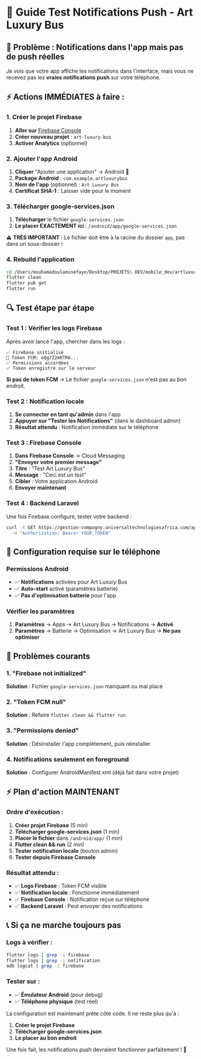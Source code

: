 # 🔔 Guide Test Notifications Push - Art Luxury Bus

## 🎯 Problème : Notifications dans l'app mais pas de push réelles

Je vois que votre app affiche les notifications dans l'interface, mais vous ne recevez pas les **vraies notifications push** sur votre téléphone.

## ⚡ **Actions IMMÉDIATES à faire :**

### **1. Créer le projet Firebase**
1. **Aller sur** [Firebase Console](https://console.firebase.google.com/)
2. **Créer nouveau projet** : `art-luxury-bus`
3. **Activer Analytics** (optionnel)

### **2. Ajouter l'app Android**
1. **Cliquer** "Ajouter une application" → Android 🤖
2. **Package Android** : `com.example.artluxurybus`
3. **Nom de l'app** (optionnel) : `Art Luxury Bus`
4. **Certificat SHA-1** : Laisser vide pour le moment

### **3. Télécharger google-services.json**
1. **Télécharger** le fichier `google-services.json`
2. **Le placer EXACTEMENT ici** : `/android/app/google-services.json`

⚠️ **TRÈS IMPORTANT** : Le fichier doit être à la racine du dossier `app`, pas dans un sous-dossier !

### **4. Rebuild l'application**
```bash
cd /Users/mouhamadoulaminefaye/Desktop/PROJETS\ DEV/mobile_dev/artluxurybus
flutter clean
flutter pub get
flutter run
```

## 🔍 **Test étape par étape**

### **Test 1 : Vérifier les logs Firebase**
Après avoir lancé l'app, chercher dans les logs :
```
✅ Firebase initialisé
📱 Token FCM: eQg7Z2mKTR6...
✅ Permissions accordées
✅ Token enregistré sur le serveur
```

**Si pas de token FCM** → Le fichier `google-services.json` n'est pas au bon endroit.

### **Test 2 : Notification locale**
1. **Se connecter en tant qu'admin** dans l'app
2. **Appuyer sur "Tester les Notifications"** (dans le dashboard admin)  
3. **Résultat attendu** : Notification immédiate sur le téléphone

### **Test 3 : Firebase Console**
1. **Dans Firebase Console** → Cloud Messaging
2. **"Envoyer votre premier message"**
3. **Titre** : "Test Art Luxury Bus"
4. **Message** : "Ceci est un test"
5. **Cibler** : Votre application Android
6. **Envoyer maintenant**

### **Test 4 : Backend Laravel**
Une fois Firebase configuré, tester votre backend :
```bash
curl -X GET https://gestion-compagny.universaltechnologiesafrica.com/api/notifications/test-config \
  -H "Authorization: Bearer YOUR_TOKEN"
```

## 📱 **Configuration requise sur le téléphone**

### **Permissions Android**  
- ✅ **Notifications** activées pour Art Luxury Bus
- ✅ **Auto-start** activé (paramètres batterie)
- ✅ **Pas d'optimisation batterie** pour l'app

### **Vérifier les paramètres**
1. **Paramètres** → Apps → Art Luxury Bus → Notifications → **Activé**
2. **Paramètres** → Batterie → Optimisation → Art Luxury Bus → **Ne pas optimiser**

## 🐛 **Problèmes courants**

### **1. "Firebase not initialized"**
**Solution** : Fichier `google-services.json` manquant ou mal placé

### **2. "Token FCM null"**  
**Solution** : Refaire `flutter clean && flutter run`

### **3. "Permissions denied"**
**Solution** : Désinstaller l'app complètement, puis réinstaller

### **4. Notifications seulement en foreground**
**Solution** : Configurer AndroidManifest.xml (déjà fait dans votre projet)

## ⚡ **Plan d'action MAINTENANT**

### **Ordre d'exécution :**

1. **Créer projet Firebase** (5 min)
2. **Télécharger google-services.json** (1 min)  
3. **Placer le fichier** dans `/android/app/` (1 min)
4. **Flutter clean && run** (2 min)
5. **Tester notification locale** (bouton admin)
6. **Tester depuis Firebase Console**

### **Résultat attendu :**
- ✅ **Logs Firebase** : Token FCM visible
- ✅ **Notification locale** : Fonctionne immédiatement
- ✅ **Firebase Console** : Notification reçue sur téléphone
- ✅ **Backend Laravel** : Peut envoyer des notifications

## 📞 **Si ça ne marche toujours pas**

### **Logs à vérifier :**
```bash
flutter logs | grep -i firebase
flutter logs | grep -i notification
adb logcat | grep -i firebase
```

### **Tester sur :**
- ✅ **Émulateur Android** (pour debug)
- ✅ **Téléphone physique** (test réel)

La configuration est maintenant prête côté code. Il ne reste plus qu'à :
1. **Créer le projet Firebase**
2. **Télécharger google-services.json**
3. **Le placer au bon endroit**

Une fois fait, les notifications push devraient fonctionner parfaitement ! 🚀
